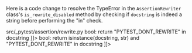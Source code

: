 Here is a code change to resolve the TypeError in the `AssertionRewriter` class's `is_rewrite_disabled` method by checking if `docstring` is indeed a string before performing the "in" check.

<change>
<file change-number-for-this-file="1">src/_pytest/assertion/rewrite.py</file>
<original line-count="20" no-ellipsis="true"><![CDATA[
    @staticmethod
    def is_rewrite_disabled(docstring: str) -> bool:
        return "PYTEST_DONT_REWRITE" in docstring
]]></original>
<modified no-ellipsis="true"><![CDATA[
    @staticmethod
    def is_rewrite_disabled(docstring: str) -> bool:
        return isinstance(docstring, str) and "PYTEST_DONT_REWRITE" in docstring
]]></modified>
</change>